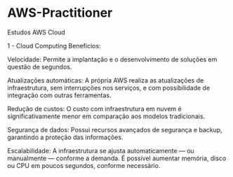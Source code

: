 # AWS-Practitioner
Estudos AWS Cloud


1 - Cloud Computing
Benefícios:

Velocidade: Permite a implantação e o desenvolvimento de soluções em questão de segundos.

Atualizações automáticas: A própria AWS realiza as atualizações de infraestrutura, sem interrupções nos serviços, e com possibilidade de integração com outras ferramentas.

Redução de custos: O custo com infraestrutura em nuvem é significativamente menor em comparação aos modelos tradicionais.

Segurança de dados: Possui recursos avançados de segurança e backup, garantindo a proteção das informações.

Escalabilidade: A infraestrutura se ajusta automaticamente — ou manualmente — conforme a demanda. É possível aumentar memória, disco ou CPU em poucos segundos, conforme necessário.



